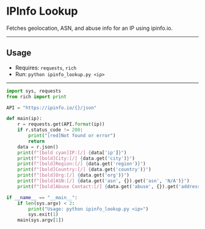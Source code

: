 # IPInfo Lookup

Fetches geolocation, ASN, and abuse info for an IP using ipinfo.io.

---

## Usage
- Requires: `requests`, `rich`
- Run: `python ipinfo_lookup.py <ip>`

---

```python
import sys, requests
from rich import print

API = "https://ipinfo.io/{}/json"

def main(ip):
    r = requests.get(API.format(ip))
    if r.status_code != 200:
        print("[red]Not found or error")
        return
    data = r.json()
    print(f"[bold cyan]IP:[/] {data['ip']}")
    print(f"[bold]City:[/] {data.get('city')}")
    print(f"[bold]Region:[/] {data.get('region')}")
    print(f"[bold]Country:[/] {data.get('country')}")
    print(f"[bold]Org:[/] {data.get('org')}")
    print(f"[bold]ASN:[/] {data.get('asn', {}).get('asn', 'N/A')}")
    print(f"[bold]Abuse Contact:[/] {data.get('abuse', {}).get('address', 'N/A')}")

if __name__ == "__main__":
    if len(sys.argv) < 2:
        print("Usage: python ipinfo_lookup.py <ip>")
        sys.exit(1)
    main(sys.argv[1])
```
